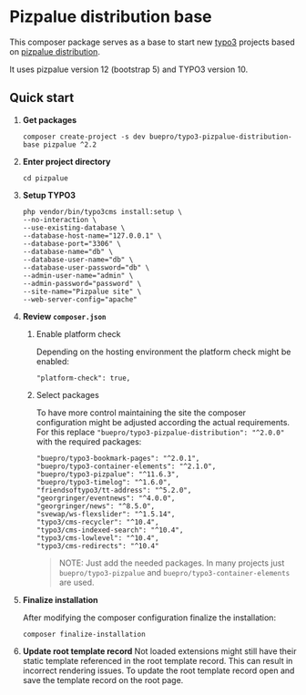 # Pizpalue distribution base

This composer package serves as a base to start new [typo3](https://typo3.org) projects based on 
[pizpalue distribution](https://extensions.typo3.org/extension/pizpalue_distribution/).

It uses pizpalue version 12 (bootstrap 5) and TYPO3 version 10.

## Quick start

1. **Get packages**
    ```
    composer create-project -s dev buepro/typo3-pizpalue-distribution-base pizpalue ^2.2
    ```

2. **Enter project directory**
    ```
    cd pizpalue
    ```

3. **Setup TYPO3**
    ```
    php vendor/bin/typo3cms install:setup \
    --no-interaction \
    --use-existing-database \
    --database-host-name="127.0.0.1" \
    --database-port="3306" \
    --database-name="db" \
    --database-user-name="db" \
    --database-user-password="db" \
    --admin-user-name="admin" \
    --admin-password="password" \
    --site-name="Pizpalue site" \
    --web-server-config="apache"
    ```

4. **Review `composer.json`**

    1.  Enable platform check
    
        Depending on the hosting environment the platform check might be enabled:
        ```
        "platform-check": true,
        ```
    
    1.  Select packages
    
        To have more control maintaining the site the composer configuration might be adjusted according the 
        actual requirements. For this replace `"buepro/typo3-pizpalue-distribution": "^2.0.0"` with the required 
        packages:
        ```
        "buepro/typo3-bookmark-pages": "^2.0.1",
        "buepro/typo3-container-elements": "^2.1.0",
        "buepro/typo3-pizpalue": "^11.6.3",
        "buepro/typo3-timelog": "^1.6.0",
        "friendsoftypo3/tt-address": "^5.2.0",
        "georgringer/eventnews": "^4.0.0",
        "georgringer/news": "^8.5.0",
        "svewap/ws-flexslider": "^1.5.14",
        "typo3/cms-recycler": "^10.4",
        "typo3/cms-indexed-search": "^10.4",
        "typo3/cms-lowlevel": "^10.4",
        "typo3/cms-redirects": "^10.4"
        ```
        > NOTE: Just add the needed packages. In many projects just `buepro/typo3-pizpalue` and 
        `buepro/typo3-container-elements` are used.
   
1.  **Finalize installation**
    
    After modifying the composer configuration finalize the installation:
    ```
    composer finalize-installation
    ```

1.  **Update root template record**
    Not loaded extensions might still have their static template referenced in the root template record.
    This can result in incorrect rendering issues. To update the root template record open and save the template
    record on the root page.